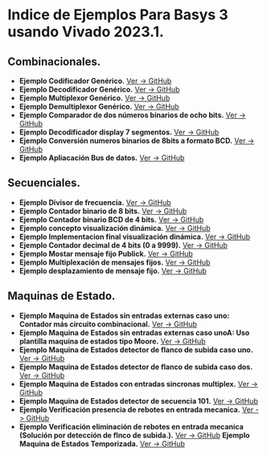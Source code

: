 # **Indice de Ejemplos Para Basys 3 usando Vivado 2023.1.**

## **Combinacionales.**
* **Ejemplo Codificador Genérico.** [Ver -> GitHub](https://github.com/ceroma1/VHDL-Basys3/tree/main/Combinacionales/Codificador)
* **Ejemplo Decodificador Genérico.** [Ver -> GitHub](https://github.com/ceroma1/VHDL-Basys3/tree/main/Combinacionales/Decodificador)
* **Ejemplo Multiplexor Genérico.** [Ver -> GitHub](https://github.com/ceroma1/VHDL-Basys3/tree/main/Combinacionales/Multiplexor)
* **Ejemplo Demultiplexor Genérico.** [Ver -> GitHub](https://github.com/ceroma1/VHDL-Basys3/tree/main/Combinacionales/Demultiplexor)
* **Ejemplo Comparador de dos números binarios de ocho bits.** [Ver -> GitHub](https://github.com/ceroma1/VHDL-Basys3/tree/main/Combinacionales/ComparadorBinario)
* **Ejemplo Decodificador display 7 segmentos.** [Ver -> GitHub](https://github.com/ceroma1/VHDL-Basys3/tree/main/Combinacionales/Display7segmento)
* **Ejemplo Conversión numeros binarios de 8bits a formato BCD.** [Ver -> GitHub](https://github.com/ceroma1/VHDL-Basys3/tree/main/Combinacionales/BinarioBCD_V1)
* **Ejemplo Apliacación Bus de datos.** [Ver -> GitHub](https://github.com/ceroma1/VHDL-Basys3/tree/main/Combinacionales/Bus_datos)

## **Secuenciales.**
* **Ejemplo Divisor de frecuencia.** [Ver -> GitHub](https://github.com/ceroma1/VHDL-Basys3/tree/main/Secuenciales/DivisorFrecuencia)
* **Ejemplo Contador binario de 8 bits.** [Ver -> GitHub](https://github.com/ceroma1/VHDL-Basys3/tree/main/Secuenciales/ContadorBinario)
* **Ejemplo Contador binario BCD de 4 bits.** [Ver -> GitHub](https://github.com/ceroma1/VHDL-Basys3/tree/main/Secuenciales/ContadorBCD)
* **Ejemplo concepto visualización dinámica.** [Ver -> GitHub](https://github.com/ceroma1/VHDL-Basys3/tree/main/Secuenciales/MuxDisplayMano)
* **Ejemplo Implementacion final visualización dinámica.** [Ver -> GitHub](https://github.com/ceroma1/VHDL-Basys3/tree/main/Secuenciales/MuxDisplayAuto)
* **Ejemplo Contador decimal de 4 bits (0 a 9999).** [Ver -> GitHub](https://github.com/ceroma1/VHDL-Basys3/tree/main/Secuenciales/ContadorDecimal)
* **Ejemplo Mostar mensaje fijo Publick.** [Ver -> GitHub](https://github.com/ceroma1/VHDL-Basys3/tree/main/Secuenciales/publick7seg)
* **Ejemplo Multiplexación de mensajes fijos.** [Ver -> GitHub](https://github.com/ceroma1/VHDL-Basys3/tree/main/Secuenciales/MuxPublick)
* **Ejemplo desplazamiento de mensaje fijo.** [Ver -> GitHub](https://github.com/ceroma1/VHDL-Basys3/tree/main/Secuenciales/PublickDesplaza)

## **Maquinas de Estado.**
* **Ejemplo Maquina de Estados sin entradas externas caso uno: Contador más circuito combinacional.** [Ver -> GitHub](https://github.com/ceroma1/VHDL-Basys3/tree/main/MaquinaEstados/MaqEstadoUno)
* **Ejemplo Maquina de Estados sin entradas externas caso unoA: Uso plantilla maquina de estados tipo Moore.** [Ver -> GitHub](https://github.com/ceroma1/VHDL-Basys3/tree/main/MaquinaEstados/MaqEstadoUnoA)
* **Ejemplo Maquina de Estados detector de flanco de subida caso uno.** [Ver -> GitHub](https://github.com/ceroma1/VHDL-Basys3/tree/main/MaquinaEstados/MaqEstadoDos)
* **Ejemplo Maquina de Estados detector de flanco de subida caso dos.** [Ver -> GitHub](https://github.com/ceroma1/VHDL-Basys3/tree/main/MaquinaEstados/MaqEstadoDosA)
* **Ejemplo Maquina de Estados con entradas sincronas multiplex.** [Ver -> GitHub](https://github.com/ceroma1/VHDL-Basys3/tree/main/MaquinaEstados/MaqEstadoCuatro)
* **Ejemplo Maquina de Estados detector de secuencia 101.** [Ver -> GitHub](https://github.com/ceroma1/VHDL-Basys3/tree/main/MaquinaEstados/DetectaSucuencia)
* **Ejemplo Verificación presencia de rebotes en entrada mecanica.** [Ver -> GitHub](https://github.com/ceroma1/VHDL-Basys3/tree/main/MaquinaEstados/VerificaUno)
* **Ejemplo Verificación eliminación de rebotes en entrada mecanica (Solución por detección de flnco de subida.).** [Ver -> GitHub](https://github.com/ceroma1/VHDL-Basys3/tree/main/MaquinaEstados/VerificaDos)
**Ejemplo Maquina de Estados Temporizada.** [Ver -> GitHub](https://github.com/ceroma1/VHDL-Basys3/tree/main/MaquinaEstados/ReboteTemporizado)
